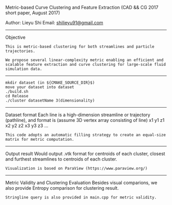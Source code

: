 Metric-based Curve Clustering and Feature Extraction (CAD && CG 2017 short paper, August 2017)

Author: Lieyu Shi
Email: shilieyu91@gmail.com


---------------------------------------------------------------------
Objective

	This is metric-based clustering for both streamlines and particle trajectories.

	We propose several linear-complexity metric enabling an efficient and scalable feature extraction and curve clustering for large-scale fluid simulation data.


---------------------------------------------------------------------
	mkdir dataset (in ${CMAKE_SOURCE_DIR}$)
	move your dataset into dataset
	./build.sh
	cd Release
	./cluster datasetName 3(dimensionality)


---------------------------------------------------------------------
Dataset format
	Each line is a high-dimension streamline or trajectory (pathline), and format is (assume 3D vertex array consisting of line)
	x1 y1 z1 x2 y2 z2 x3 y3 z3 ...

	This code adopts an automatic filling strategy to create an equal-size matrix for metric computation. 

---------------------------------------------------------------------
Output result
	Would output .vtk format for centroids of each cluster, closest and furthest streamlines to centroids of each cluster.

	Visualization is based on ParaView (https://www.paraview.org/)


---------------------------------------------------------------------
Metric Validity and Clustering Evaluation
	Besides visual comparions, we also provide Entropy comparison for clustering result.

	Stringline query is also provided in main.cpp for metric validity.
